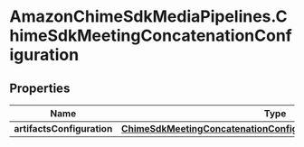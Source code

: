 # AmazonChimeSdkMediaPipelines.ChimeSdkMeetingConcatenationConfiguration

## Properties

Name | Type | Description | Notes
------------ | ------------- | ------------- | -------------
**artifactsConfiguration** | [**ChimeSdkMeetingConcatenationConfigurationArtifactsConfiguration**](ChimeSdkMeetingConcatenationConfigurationArtifactsConfiguration.md) |  | 


